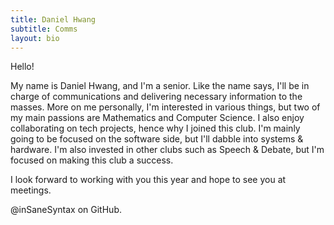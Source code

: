 ```yaml
---
title: Daniel Hwang
subtitle: Comms
layout: bio
---
```


Hello!

My name is Daniel Hwang, and I'm a senior. 
Like the name says, I'll be in charge of communications and delivering necessary information to the masses.
More on me personally, I'm interested in various things, but two of my main passions are Mathematics and Computer Science.
I also enjoy collaborating on tech projects, hence why I joined this club.
I'm mainly going to be focused on the software side, but I'll dabble into systems & hardware.
I'm also invested in other clubs such as Speech & Debate, but I'm focused on making this club a success.

I look forward to working with you this year and hope to see you at meetings.

@inSaneSyntax on GitHub.

